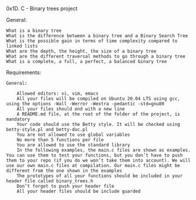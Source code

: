 0x1D. C - Binary trees project

General:

    What is a binary tree
    What is the difference between a binary tree and a Binary Search Tree
    What is the possible gain in terms of time complexity compared to linked lists
    What are the depth, the height, the size of a binary tree
    What are the different traversal methods to go through a binary tree
    What is a complete, a full, a perfect, a balanced binary tree

Requirements:

    General:
    
        Allowed editors: vi, vim, emacs
        All your files will be compiled on Ubuntu 20.04 LTS using gcc, using the options -Wall -Werror -Wextra -pedantic -std=gnu89
        All your files should end with a new line
        A README.md file, at the root of the folder of the project, is mandatory
        Your code should use the Betty style. It will be checked using betty-style.pl and betty-doc.pl
        You are not allowed to use global variables
        No more than 5 functions per file
        You are allowed to use the standard library
        In the following examples, the main.c files are shown as examples. You can use them to test your functions, but you don’t have to push them to your repo (if you do we won’t take them into account). We will use our own main.c files at compilation. Our main.c files might be different from the one shown in the examples
        The prototypes of all your functions should be included in your header file called binary_trees.h
        Don’t forget to push your header file
        All your header files should be include guarded